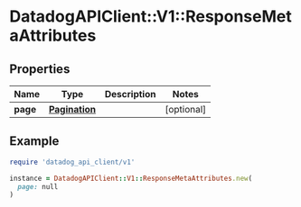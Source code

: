 # DatadogAPIClient::V1::ResponseMetaAttributes

## Properties

| Name | Type | Description | Notes |
| ---- | ---- | ----------- | ----- |
| **page** | [**Pagination**](Pagination.md) |  | [optional] |

## Example

```ruby
require 'datadog_api_client/v1'

instance = DatadogAPIClient::V1::ResponseMetaAttributes.new(
  page: null
)
```

